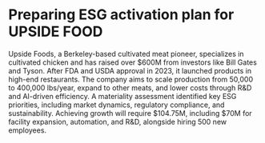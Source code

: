 # Preparing ESG activation plan for  UPSIDE FOOD
Upside Foods, a Berkeley-based cultivated meat pioneer, specializes in cultivated chicken and has raised over $600M from investors like Bill Gates and Tyson. After FDA and USDA approval in 2023, it launched products in high-end restaurants. The company aims to scale production from 50,000 to 400,000 lbs/year, expand to other meats, and lower costs through R&D and AI-driven efficiency. A materiality assessment identified key ESG priorities, including market dynamics, regulatory compliance, and sustainability. Achieving growth will require $104.75M, including $70M for facility expansion, automation, and R&D, alongside hiring 500 new employees.
